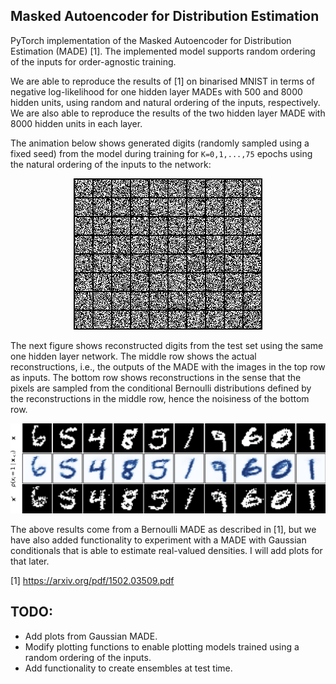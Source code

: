 ## Masked Autoencoder for Distribution Estimation
PyTorch implementation of the Masked Autoencoder for Distribution Estimation (MADE) [1]. The implemented model supports random ordering of the inputs for order-agnostic training. 

We are able to reproduce the results of [1] on binarised MNIST in terms of negative log-likelihood for one hidden layer MADEs with 500 and 8000 hidden units, using random and natural ordering of the inputs, respectively. We are also able to reproduce the results of the two hidden layer MADE with 8000 hidden units in each layer. 

The animation below shows generated digits (randomly sampled using a fixed seed) from the model during training for `K=0,1,...,75` epochs using the natural ordering of the inputs to the network:

<p align="center">
  <img src ="https://github.com/e-hulten/made/blob/master/gifs/model_500.gif">
</p>

The next figure shows reconstructed digits from the test set using the same one hidden layer network. The middle row shows the actual reconstructions, i.e., the outputs of the MADE with the images in the top row as inputs. The bottom row shows reconstructions in the sense that the pixels are sampled from the conditional Bernoulli distributions defined by the reconstructions in the middle row, hence the noisiness of the bottom row. 

<p align="center">
  <img src ="https://github.com/e-hulten/made/blob/master/reconstruct/reconstruct_75_epochs.png">
</p>


The above results come from a Bernoulli MADE as described in [1], but we have also added functionality to experiment with a MADE with Gaussian conditionals that is able to estimate real-valued densities. I will add plots for that later. 

[1] https://arxiv.org/pdf/1502.03509.pdf

## TODO:
* Add plots from Gaussian MADE. 
* Modify plotting functions to enable plotting models trained using a random ordering of the inputs.
* Add functionality to create ensembles at test time. 
